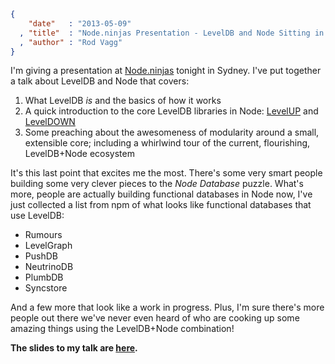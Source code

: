 ```json
{
    "date"   : "2013-05-09"
  , "title"  : "Node.ninjas Presentation - LevelDB and Node Sitting in a Tree"
  , "author" : "Rod Vagg"
}
```

I'm giving a presentation at [Node.ninjas](http://www.meetup.com/sydney-node-ninjas/) tonight in Sydney. I've put together a talk about LevelDB and Node that covers:

 1. What LevelDB *is* and the basics of how it works
 2. A quick introduction to the core LevelDB libraries in Node: [LevelUP](https://github.com/rvagg/node-levelup) and [LevelDOWN](https://github.com/rvagg/node-leveldown/)
 3. Some preaching about the awesomeness of modularity around a small, extensible core; including a whirlwind tour of the current, flourishing, LevelDB+Node ecosystem

It's this last point that excites me the most. There's some very smart people building some very clever pieces to the *Node Database* puzzle. What's more, people are actually building functional databases in Node now, I've just collected a list from npm of what looks like functional databases that use LevelDB:

 * Rumours
 * LevelGraph
 * PushDB
 * NeutrinoDB
 * PlumbDB
 * Syncstore

And a few more that look like a work in progress. Plus, I'm sure there's more people out there we've never even heard of who are cooking up some amazing things using the LevelDB+Node combination!

**The slides to my talk are [here](http://r.va.gg/presentations/node.ninjas/).**